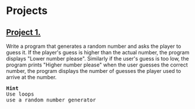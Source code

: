 # Projects
## <a href="project1.c">Project 1.</a>

<p>
Write a program that generates a random number and asks the player to guess it. If the player's guess is higher than the actual number, the program displays "Lower number please". Similarly if the user's guess is too low, the program prints "Higher number please"
when the user guesses the correct number, the program displays the number of guesses the player used to arrive at the number.
<pre>
<b>Hint</b>
Use loops
use a random number generator
</pre>
</p>
